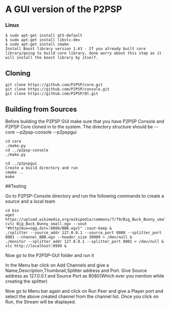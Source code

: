 # A GUI version of the P2PSP #

### Linux 
```
$ sudo apt-get install qt5-default
$ sudo apt-get install libvlc-dev
$ sudo apt-get install cmake
Install Boost library version 1.63 - If you already built core library/going to build core library, done worry about this step as it will install the boost library by itself.
```

## Cloning
```
git clone https://github.com/P2PSP/core.git
git clone https://github.com/P2PSP/console.git
git clone https://github.com/P2PSP/Qt.git
```

## Building from Sources

Before building the P2PSP GUI make sure that you have P2PSP Console and P2PSP Core cloned in to the system.
The directory structure should be 
--core 
--p2psp-console
--p2pspgui

```
cd core
./make.py
cd ../p2psp-console
./make.py

cd ../p2pspgui
Create a build directory and run
cmake ..
make
```

##Testing

Go to P2PSP-Console directory and run the following commands to create a source and a local team
```
cd bin
wget https://upload.wikimedia.org/wikipedia/commons/7/79/Big_Buck_Bunny_small.ogv
cvlc Big_Buck_Bunny_small.ogv --sout "#http{mux=ogg,dst=:8080/BBB.ogv}" :sout-keep &
./splitter --source_addr 127.0.0.1 --source_port 8080 --splitter_port 8001 --channel BBB.ogv --header_size 30000 > /dev/null &
./monitor --splitter_addr 127.0.0.1 --splitter_port 8001 > /dev/null &
vlc http://localhost:9999 &
```

Now go to the P2PSP-GUI folder and run it

In the Menu bar click on Add Channels and give a Name,Description,Thumbnail,Splitter address and Port.
Give Source address as 127.0.0.1 and Source Port as 8080(Which ever you mention while creating the splitter)

Now go to Menu bar again and click on Run Peer and give a Player port and select the above created channel from the channel list.
Once you click on Run, the Stream will be displayed.



